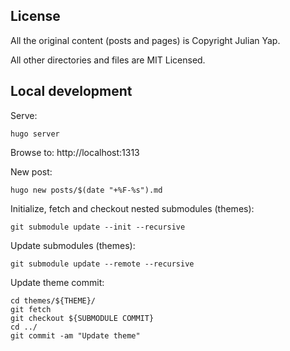 ## License

All the original content (posts and pages) is Copyright Julian Yap.

All other directories and files are MIT Licensed.

## Local development

Serve:
```
hugo server
```

Browse to: http://localhost:1313

New post:
```
hugo new posts/$(date "+%F-%s").md
```

Initialize, fetch and checkout nested submodules (themes):
```
git submodule update --init --recursive
```

Update submodules (themes):
```
git submodule update --remote --recursive
```

Update theme commit:
```
cd themes/${THEME}/
git fetch
git checkout ${SUBMODULE COMMIT}
cd ../
git commit -am "Update theme"
```
